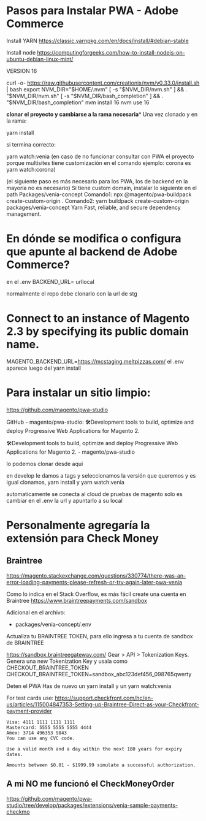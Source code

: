 # Pasos para Instalar PWA - Adobe Commerce

Install YARN 
https://classic.yarnpkg.com/en/docs/install/#debian-stable 
 
 
Install node 
https://computingforgeeks.com/how-to-install-nodejs-on-ubuntu-debian-linux-mint/ 
  
VERSION 16
  
curl -o- https://raw.githubusercontent.com/creationix/nvm/v0.33.0/install.sh | bash 
export NVM_DIR="$HOME/.nvm" 
[ -s "$NVM_DIR/nvm.sh" ] && \. "$NVM_DIR/nvm.sh" 
[ -s "$NVM_DIR/bash_completion" ] && \. "$NVM_DIR/bash_completion" 
nvm install 16
nvm use 16
 
 
****clonar el proyecto y cambiarse a la rama necesaria***** 
Una vez clonado y en la rama: 
 
yarn install  
 
si termina correcto: 
 
yarn watch:venia (en caso de no funcionar consultar con PWA el proyecto porque multisites tiene customización en el comando ejemplo: corona es yarn watch:corona) 
 
 
 
(el siguiente paso es más necesario para los PWA, los de backend en la mayoría no es necesario) 
Si tiene custom domain, instalar lo siguiente en el path 
Packages/venia-concept 
Comando1: npx @magento/pwa-buildpack create-custom-origin . 
Comando2: yarn buildpack create-custom-origin packages/venia-concept
Yarn
Fast, reliable, and secure dependency management.


# En dónde se modifica o configura que apunte al backend de Adobe Commerce?

en el .env
BACKEND_URL= urllocal


normalmente el repo debe clonarlo con la url de stg 


#   Connect to an instance of Magento 2.3 by specifying its public domain name.
MAGENTO_BACKEND_URL=https://mcstaging.meltpizzas.com/
el .env aparece luego del yarn install



# Para instalar un sitio limpio:

https://github.com/magento/pwa-studio

GitHub - magento/pwa-studio: 🛠Development tools to build, optimize and deploy Progressive Web Applications for Magento 2.

🛠Development tools to build, optimize and deploy Progressive Web Applications for Magento 2. - magento/pwa-studio

lo podemos clonar desde aquí

en develop le damos a tags y seleccionamos la versión que queremos
y es igual clonamos, 
yarn install y 
yarn watch:venia

automaticamente se conecta al cloud de pruebas de magento 
 solo es cambiar en el .env la url y apuntarlo a su local


# Personalmente agregaría la extensión para Check Money

## Braintree
https://magento.stackexchange.com/questions/330774/there-was-an-error-loading-payments-please-refresh-or-try-again-later-pwa-venia

Como lo indica en el Stack Overflow, es más fácil create una cuenta en Braintree
https://www.braintreepayments.com/sandbox

Adicional en el archivo:
- packages/venia-concept/.env

Actualiza tu BRAINTREE TOKEN, para ello ingresa a tu cuenta de sandbox de BRAINTREE

https://sandbox.braintreegateway.com/
Gear > API > Tokenization Keys.
Genera una new Tokenization Key y usala como CHECKOUT_BRAINTREE_TOKEN
CHECKOUT_BRAINTREE_TOKEN=sandbox_abc123def456_098765qwerty

Deten el PWA
Has de nuevo un yarn install y un yarn watch:venia

For test cards use:
https://support.checkfront.com/hc/en-us/articles/115004847353-Setting-up-Braintree-Direct-as-your-Checkfront-payment-provider
```text
Visa: 4111 1111 1111 1111
Mastercard: 5555 5555 5555 4444
Amex: 3714 496353 9843
You can use any CVC code.

Use a valid month and a day within the next 180 years for expiry dates.

Amounts between $0.01 - $1999.99 simulate a successful authorization.
```


## A mi NO me funcionó el CheckMoneyOrder
https://github.com/magento/pwa-studio/tree/develop/packages/extensions/venia-sample-payments-checkmo